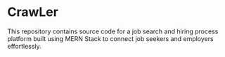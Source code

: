 # CrawLer
 This repository contains source code for a  job search and hiring process platform built using MERN Stack to connect job seekers and employers effortlessly.
